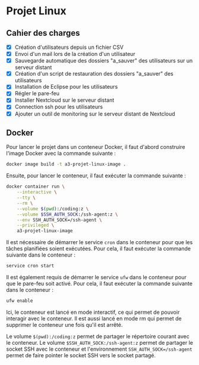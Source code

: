 # Projet Linux

## Cahier des charges

- [x] Création d'utilisateurs depuis un fichier CSV
- [x] Envoi d'un mail lors de la création d'un utilisateur
- [x] Sauvegarde automatique des dossiers "a_sauver" des utilisateurs sur un
  serveur distant
- [x] Création d'un script de restauration des dossiers "a_sauver" des
  utilisateurs
- [x] Installation de Eclipse pour les utilisateurs
- [x] Régler le pare-feu
- [x] Installer Nextcloud sur le serveur distant
- [x] Connection ssh pour les utilisateurs
- [x] Ajouter un outil de monitoring sur le serveur distant de Nextcloud

## Docker

Pour lancer le projet dans un conteneur Docker, il faut d'abord construire 
l'image Docker avec la commande suivante :
```sh
docker image build -t a3-projet-linux-image .
```

Ensuite, pour lancer le conteneur, il faut exécuter la commande suivante :
```sh
docker container run \
    --interactive \
    --tty \
    --rm \
    --volume $(pwd):/coding:z \
    --volume $SSH_AUTH_SOCK:/ssh-agent:z \
    --env SSH_AUTH_SOCK=/ssh-agent \
    --privileged \
    a3-projet-linux-image
```

Il est nécessaire de démarrer le service `cron` dans le conteneur pour que
les tâches planifiées soient exécutées. Pour cela, il faut exécuter la
commande suivante dans le conteneur :
```sh
service cron start
```

Il est également requis de démarrer le service `ufw` dans le conteneur pour
que le pare-feu soit activé. Pour cela, il faut exécuter la commande suivante
dans le conteneur :
```sh
ufw enable
```

Ici, le conteneur est lancé en mode interactif, ce qui permet de pouvoir
interagir avec le conteneur. Il est aussi lancé en mode rm qui permet de
supprimer le conteneur une fois qu'il est arrêté.

Le volume `$(pwd):/coding:z` permet de partager le répertoire courant avec le
conteneur. Le volume `$SSH_AUTH_SOCK:/ssh-agent:z` permet de partager le
socket SSH avec le conteneur et l'environnement `SSH_AUTH_SOCK=/ssh-agent`
permet de faire pointer le socket SSH vers le socket partagé.
